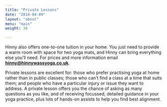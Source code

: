 ```yaml
---
title: "Private Lessons"
date: "2014-04-09"
layout: "about"
menu: "main"
weight: 30

---
```


Hinny also offers one-to-one tuition in your home.  You just need to provide a warm room with space for two yoga mats, and Hinny can bring everything else you&rsquo;ll need.  For prices and more information email **hinny@hinnywassyoga.co.uk**.

Private lessons are excellent for: those who prefer practising yoga at home rather than in public classes; those who can&rsquo;t find a class at a time that suits them; and people who have a particular injury or issue they want to address.  A private lesson offers you the chance of asking as many questions as you like, and of receiving focussed, detailed guidance in your yoga practice, plus lots of hands-on assists to help you find best alignment.

